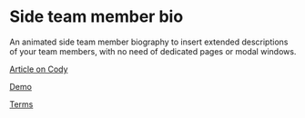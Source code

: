 Side team member bio
=========

An animated side team member biography to insert extended descriptions of your team members, with no need of dedicated pages or modal windows.

[Article on Cody](http://codyhouse.co/gem/side-team-member-bio/)

[Demo](http://codyhouse.co/demo/side-team-member-bio/)
 
[Terms](http://codyhouse.co/terms/)

